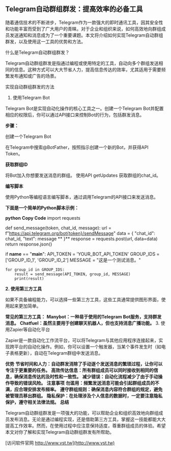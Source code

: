 ## **Telegram自动群组群发：提高效率的必备工具**

随着通信技术的不断进步，Telegram作为一款强大的即时通讯工具，因其安全性和功能丰富而受到了广大用户的青睐。对于企业和组织来说，如何高效地向群组成员发送通知和消息成为了一个重要课题。本文将介绍如何实现Telegram自动群组群发，以及使用这一工具的优势和方法。

什么是Telegram自动群组群发？

Telegram自动群组群发是指通过编程或使用特定的工具，自动向多个群组发送相同的信息。这种方式可以大大节省人力，提高信息传达的效率，尤其适用于需要频繁发布通知或广告的场景。

实现自动群组群发的方法
1. 使用Telegram Bot

Telegram Bot是实现自动化操作的核心工具之一。创建一个Telegram Bot并配置相应的权限后，你可以通过API接口来控制Bot的行为，包括群发消息。

**步骤：**

创建一个Telegram Bot

在Telegram中搜索@BotFather，按照指示创建一个新的Bot，并获得API Token。

**获取群组ID**

将Bot加入你想要发送消息的群组。
使用API getUpdates 获取群组的chat_id。

**编写脚本**

使用Python等编程语言编写脚本，通过调用Telegram的API接口来发送消息。

**下面是一个简单的Python脚本示例：**

**python**
**Copy Code**
import requests

def send_message(token, chat_id, message):
    url = f"https://api.telegram.org/bot{token}/sendMessage"
    data = {
        "chat_id": chat_id,
        "text": message
**    }**
    response = requests.post(url, data=data)
    return response.json()

if __name__ == "__main__":
    API_TOKEN = 'YOUR_BOT_API_TOKEN'
    GROUP_IDS = ['GROUP_ID_1', 'GROUP_ID_2']
    MESSAGE = "这是一个测试消息。"

    for group_id in GROUP_IDS:
        result = send_message(API_TOKEN, group_id, MESSAGE)
        print(result)

**2. 使用第三方工具**

如果不具备编程能力，可以选择一些第三方工具，这些工具通常提供图形界面，使用起来更加简单。

**常见的第三方工具：**
**Manybot：一种易于使用的Telegram Bot服务，支持群发消息。**
**Chatfuel：虽然主要用于创建聊天机器人，但也支持消息广播功能。**
3. 使用Zapier等自动化平台

Zapier是一款自动化工作流平台，可以将Telegram与其他应用程序连接起来，实现跨平台的自动化操作。例如，你可以设置一个触发器，当某个事件发生时（如电子表格更新），自动在Telegram群组中发送消息。

**优势**
**节省时间和人力：自动群发消除了手动逐个发送消息的繁琐过程，让你可以专注于更重要的任务。**
**高效传达信息：所有群组成员可以同时接收到相同的信息，确保消息传达的及时性和一致性。**
**减少错误：自动化流程减少了由于手动操作导致的错误风险。**
**注意事项**
**勿滥用：频繁发送消息可能会引起群组成员的不满，应合理安排发布频率。**
**遵守群组规则：确保消息内容符合群组的规定，避免被管理员移出群组。**
**隐私保护：在处理涉及个人信息的数据时，一定要注意隐私保护，遵守相关法律法规。**
**总结**

Telegram自动群组群发是一项强大的功能，可以帮助企业和组织高效地向群组成员发布消息。无论是通过编程实现，还是借助第三方工具，掌握这一技能都能大大提高工作效率。然而，在使用过程中应注意保持适度，尊重群组成员的体验。希望本文对你了解和实现Telegram自动群组群发有所帮助。


[访问软件官网 http://www.vst.tw](http://www.vst.tw)
